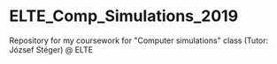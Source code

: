 # ELTE_Comp_Simulations_2019
Repository for my coursework for "Computer simulations" class (Tutor: József Stéger) @ ELTE
